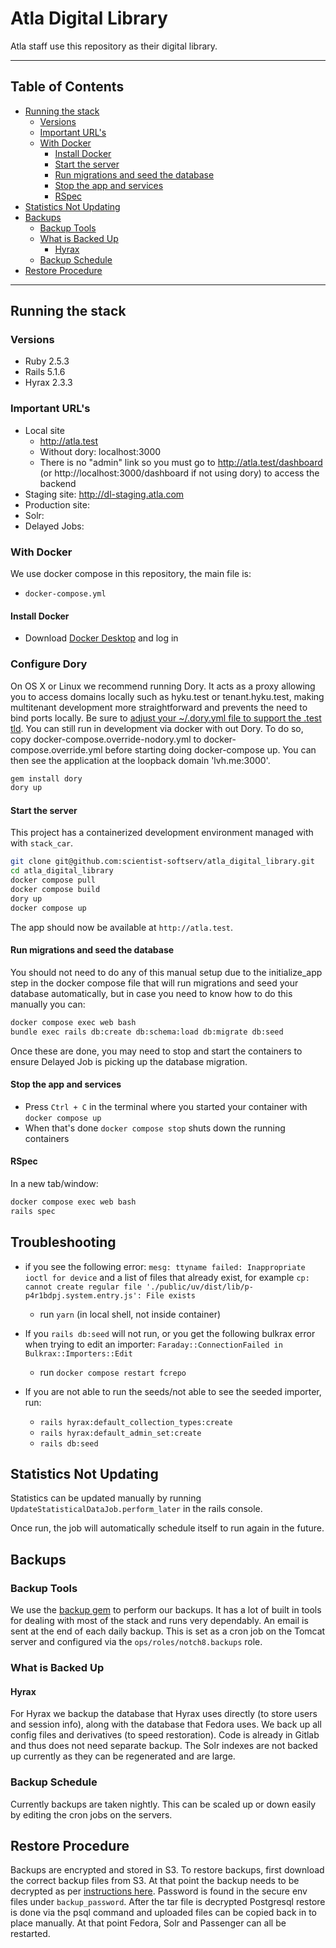 # Atla Digital Library

Atla staff use this repository as their digital library.

----
## Table of Contents
  * [Running the stack](#running-the-stack)
    * [Versions](#versions)
    * [Important URL's](#important-urls)
    * [With Docker](#with-docker)
      * [Install Docker](#install-docker)
      * [Start the server](#start-the-server)
      * [Run migrations and seed the database](#run-migrations-and-seed-the-database)
      * [Stop the app and services](#stop-the-app-and-services)
      * [RSpec](#rspec)
  * [Statistics Not Updating](#statistics-not-updating)
  * [Backups](#backups)
    * [Backup Tools](#backup-tools)
    * [What is Backed Up](#what-is-backed-up)
      * [Hyrax](#hyrax)
    * [Backup Schedule](#backup-schedule)
  * [Restore Procedure](#restore-procedure)
----
## Running the stack
### Versions
  - Ruby 2.5.3
  - Rails 5.1.6
  - Hyrax 2.3.3

### Important URL's
- Local site
  - http://atla.test
  - Without dory: localhost:3000
  - There is no "admin" link so you must go to http://atla.test/dashboard (or http://localhost:3000/dashboard if not using dory) to access the backend
- Staging site: http://dl-staging.atla.com
- Production site:
- Solr:
- Delayed Jobs:

### With Docker
We use docker compose in this repository, the main file is:
- `docker-compose.yml`

#### Install Docker
- Download [Docker Desktop](https://www.docker.com/products/docker-desktop) and log in

### Configure Dory
On OS X or Linux we recommend running Dory. It acts as a proxy allowing you to access domains locally such as hyku.test or tenant.hyku.test, making multitenant development more straightforward and prevents the need to bind ports locally. Be sure to [adjust your ~/.dory.yml file to support the .test tld](https://github.com/FreedomBen/dory#config-file). You can still run in development via docker with out Dory. To do so, copy docker-compose.override-nodory.yml to docker-compose.override.yml before starting doing docker-compose up. You can then see the application at the loopback domain 'lvh.me:3000'.

```sh
gem install dory
dory up
```

#### Start the server
This project has a containerized development environment managed with with `stack_car`.

```sh
git clone git@github.com:scientist-softserv/atla_digital_library.git
cd atla_digital_library
docker compose pull
docker compose build
dory up
docker compose up
```

The app should now be available at `http://atla.test`.

#### Run migrations and seed the database
You should not need to do any of this manual setup due to the initialize_app step in the docker compose file that will run migrations and seed your database automatically, but in case you need to know how to do this manually you can:

```sh
docker compose exec web bash
bundle exec rails db:create db:schema:load db:migrate db:seed
```
Once these are done, you may need to stop and start the containers to ensure Delayed Job is picking up the database migration.

#### Stop the app and services
- Press `Ctrl + C` in the terminal where you started your container with `docker compose up`
- When that's done `docker compose stop` shuts down the running containers

#### RSpec
In a new tab/window:
```sh
docker compose exec web bash
rails spec
```

## Troubleshooting
- if you see the following error: `mesg: ttyname failed: Inappropriate ioctl for device` and a list of files that already exist, for example `cp: cannot create regular file './public/uv/dist/lib/p-p4r1bdpj.system.entry.js': File exists`
  - run `yarn` (in local shell, not inside container)

- If you `rails db:seed` will not run, or you get the following bulkrax error when trying to edit an importer: `Faraday::ConnectionFailed in Bulkrax::Importers::Edit`
  - run `docker compose restart fcrepo`

- If you are not able to run the seeds/not able to see the seeded importer, run:
  - `rails hyrax:default_collection_types:create`
  - `rails hyrax:default_admin_set:create`
  - `rails db:seed`

## Statistics Not Updating

Statistics can be updated manually by running `UpdateStatisticalDataJob.perform_later` in the rails console.

Once run, the job will automatically schedule itself to run again in the future.

## Backups
### Backup Tools

We use the [backup gem](http://backup.github.io/backup/v4/) to perform our backups. It has a lot of built in tools for dealing with most of the stack and runs very dependably. An email is sent at the end of each daily backup. This is set as a cron job on the Tomcat server and configured via the `ops/roles/notch8.backups` role.

### What is Backed Up
#### Hyrax

For Hyrax we backup the database that Hyrax uses directly (to store users and session info), along with the database that Fedora uses. We back up all config files and derivatives (to speed restoration). Code is already in Gitlab and thus does not need separate backup. The Solr indexes are not backed up currently as they can be regenerated and are large.

### Backup Schedule

Currently backups are taken nightly. This can be scaled up or down easily by editing the cron jobs on the servers.


## Restore Procedure

Backups are encrypted and stored in S3. To restore backups, first download the correct backup files from S3.  At that point the backup needs to be decrypted as per [instructions here](http://backup.github.io/backup/v4/encryptor-openssl/).  Password is found in the secure env files under `backup_password`. After the tar file is decrypted Postgresql restore is done via the psql command and uploaded files can be copied back in to place manually. At that point Fedora, Solr and Passenger can all be restarted.
